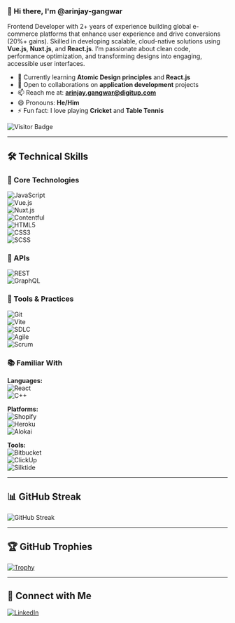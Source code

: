 ### 👋 Hi there, I'm @arinjay-gangwar

Frontend Developer with 2+ years of experience building global e-commerce platforms that enhance user experience and drive conversions (20%+ gains). Skilled in developing scalable, cloud-native solutions using **Vue.js**, **Nuxt.js**, and **React.js**. I’m passionate about clean code, performance optimization, and transforming designs into engaging, accessible user interfaces.

- 🌱 Currently learning **Atomic Design principles** and **React.js**
- 🤝 Open to collaborations on **application development** projects
- 📫 Reach me at: **arinjay.gangwar@digitup.com**
- 😄 Pronouns: **He/Him**
- ⚡ Fun fact: I love playing **Cricket** and **Table Tennis**

![Visitor Badge](https://komarev.com/ghpvc/?username=arinjay-gangwar&style=for-the-badge)

---

## 🛠 Technical Skills

### 🔧 Core Technologies  
![JavaScript](https://img.shields.io/badge/JavaScript-F7DF1E?logo=javascript&logoColor=black)  
![Vue.js](https://img.shields.io/badge/Vue.js-35495E?logo=vue.js&logoColor=4FC08D)  
![Nuxt.js](https://img.shields.io/badge/Nuxt.js-00DC82?logo=nuxt&logoColor=white)  
![Contentful](https://img.shields.io/badge/Contentful-2478CC?logo=contentful&logoColor=white)  
![HTML5](https://img.shields.io/badge/HTML5-E34F26?logo=html5&logoColor=white)  
![CSS3](https://img.shields.io/badge/CSS3-1572B6?logo=css3&logoColor=white)  
![SCSS](https://img.shields.io/badge/SCSS-CC6699?logo=sass&logoColor=white)

### 📡 APIs  
![REST](https://img.shields.io/badge/REST-02569B?logo=protocols.io&logoColor=white)  
![GraphQL](https://img.shields.io/badge/GraphQL-E10098?logo=graphql&logoColor=white)

### 🧰 Tools & Practices  
![Git](https://img.shields.io/badge/Git-F05032?logo=git&logoColor=white)  
![Vite](https://img.shields.io/badge/Vite-646CFF?logo=vite&logoColor=white)  
![SDLC](https://img.shields.io/badge/SDLC-007ACC?logo=azuredevops&logoColor=white)  
![Agile](https://img.shields.io/badge/Agile-0277BD?logo=scrumalliance&logoColor=white)  
![Scrum](https://img.shields.io/badge/Scrum-6DB33F?logo=agile&logoColor=white)

### 📚 Familiar With  
**Languages:**  
![React](https://img.shields.io/badge/React-20232A?logo=react&logoColor=61DAFB)  
![C++](https://img.shields.io/badge/C++-00599C?logo=c%2B%2B&logoColor=white)

**Platforms:**  
![Shopify](https://img.shields.io/badge/Shopify-7AB55C?logo=shopify&logoColor=white)  
![Heroku](https://img.shields.io/badge/Heroku-430098?logo=heroku&logoColor=white)  
![Alokai](https://img.shields.io/badge/Alokai-00BFA6?logo=vue.js&logoColor=white)

**Tools:**  
![Bitbucket](https://img.shields.io/badge/Bitbucket-0052CC?logo=bitbucket&logoColor=white)  
![ClickUp](https://img.shields.io/badge/ClickUp-7B68EE?logo=clickup&logoColor=white)  
![Silktide](https://img.shields.io/badge/Silktide-1D1D1D?logo=slack&logoColor=white)

---

## 📊 GitHub Streak

![GitHub Streak](https://github-readme-streak-stats.herokuapp.com/?user=arinjay-gangwar&theme=highcontrast&short_numbers=true&exclude_days=Sat%2CSun)

---

## 🏆 GitHub Trophies

[![Trophy](https://github-profile-trophy.vercel.app/?username=arinjay-gangwar&rank=-?&theme=gruvbox&margin-w=10&no-frame=true&row=1)](https://github.com/ryo-ma/github-profile-trophy)

---

## 🔗 Connect with Me

[![LinkedIn](https://img.shields.io/badge/LinkedIn-0A66C2?logo=linkedin&logoColor=white)](https://www.linkedin.com/in/arinjay-gangwar)

<!---
arinjay-gangwar/arinjay-gangwar is a ✨ special ✨ repository because its `README.md` (this file) appears on your GitHub profile.
You can click the Preview link to take a look at your changes.
--->
